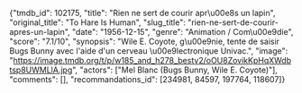 {"tmdb_id": 102175, "title": "Rien ne sert de courir apr\u00e8s un lapin", "original_title": "To Hare Is Human", "slug_title": "rien-ne-sert-de-courir-apres-un-lapin", "date": "1956-12-15", "genre": "Animation / Com\u00e9die", "score": "7.1/10", "synopsis": "Wile E. Coyote, g\u00e9nie, tente de saisir Bugs Bunny avec l'aide d'un cerveau \u00e9lectronique Univac.", "image": "https://image.tmdb.org/t/p/w185_and_h278_bestv2/oOU8ZovikKpHqXWdbtsp8UWMLlA.jpg", "actors": ["Mel Blanc (Bugs Bunny, Wile E. Coyote)"], "comments": [], "recommandations_id": [234981, 84597, 197764, 118607]}